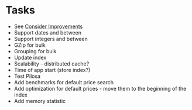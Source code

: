# Tasks
* See [Consider Improvements](design.md)
* Support dates and between
* Support integers and between
* GZip for bulk
* Grouping for bulk
* Update index
* Scalability - distributed cache?
* Time of app start (store index?)
* Test Pilosa
* Add benchmarks for default price search
* Add optimization for default prices - move them to the beginning of the index
* Add memory statistic